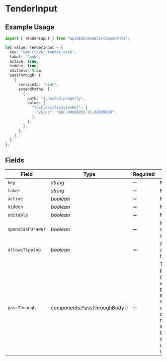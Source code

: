 # TenderInput

## Example Usage

```typescript
import { TenderInput } from "apideck/models/components";

let value: TenderInput = {
  key: "com.clover.tender.cash",
  label: "Cash",
  active: true,
  hidden: true,
  editable: true,
  passThrough: [
    {
      serviceId: "<id>",
      extendPaths: [
        {
          path: "$.nested.property",
          value: {
            "TaxClassificationRef": {
              "value": "EUC-99990201-V1-00020000",
            },
          },
        },
      ],
    },
  ],
};
```

## Fields

| Field                                                                                                                                                   | Type                                                                                                                                                    | Required                                                                                                                                                | Description                                                                                                                                             | Example                                                                                                                                                 |
| ------------------------------------------------------------------------------------------------------------------------------------------------------- | ------------------------------------------------------------------------------------------------------------------------------------------------------- | ------------------------------------------------------------------------------------------------------------------------------------------------------- | ------------------------------------------------------------------------------------------------------------------------------------------------------- | ------------------------------------------------------------------------------------------------------------------------------------------------------- |
| `key`                                                                                                                                                   | *string*                                                                                                                                                | :heavy_minus_sign:                                                                                                                                      | N/A                                                                                                                                                     | com.clover.tender.cash                                                                                                                                  |
| `label`                                                                                                                                                 | *string*                                                                                                                                                | :heavy_minus_sign:                                                                                                                                      | N/A                                                                                                                                                     | Cash                                                                                                                                                    |
| `active`                                                                                                                                                | *boolean*                                                                                                                                               | :heavy_minus_sign:                                                                                                                                      | N/A                                                                                                                                                     | true                                                                                                                                                    |
| `hidden`                                                                                                                                                | *boolean*                                                                                                                                               | :heavy_minus_sign:                                                                                                                                      | N/A                                                                                                                                                     | true                                                                                                                                                    |
| `editable`                                                                                                                                              | *boolean*                                                                                                                                               | :heavy_minus_sign:                                                                                                                                      | N/A                                                                                                                                                     | true                                                                                                                                                    |
| `opensCashDrawer`                                                                                                                                       | *boolean*                                                                                                                                               | :heavy_minus_sign:                                                                                                                                      | If this tender opens the cash drawer                                                                                                                    |                                                                                                                                                         |
| `allowsTipping`                                                                                                                                         | *boolean*                                                                                                                                               | :heavy_minus_sign:                                                                                                                                      | Allow tipping on payment from tender                                                                                                                    |                                                                                                                                                         |
| `passThrough`                                                                                                                                           | [components.PassThroughBody](../../models/components/passthroughbody.md)[]                                                                              | :heavy_minus_sign:                                                                                                                                      | The pass_through property allows passing service-specific, custom data or structured modifications in request body when creating or updating resources. |                                                                                                                                                         |